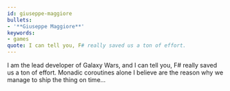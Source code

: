 ```yaml
---
id: giuseppe-maggiore
bullets:
- '**Giuseppe Maggiore**'
keywords:
- games
quote: I can tell you, F# really saved us a ton of effort.
---
```

I am the lead developer of Galaxy Wars, and I can tell you, F# really saved us a ton of effort.
Monadic coroutines alone I believe are the reason why we manage to ship the thing on time...

    